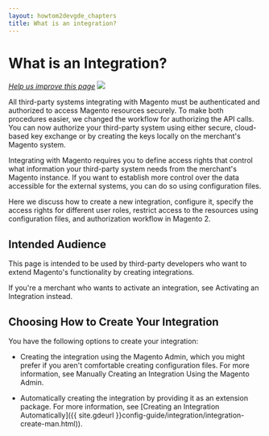 ```yaml
---
layout: howtom2devgde_chapters
title: What is an integration?
---
```


<h1 id="what-is-integration">What is an Integration?</h1>

<p><a href="{{ site.githuburl }}guides/v1.0/config-guide/integration/what-is-integration.md" target="_blank"><em>Help us improve this page</em></a>&nbsp;<img src="{{ site.baseurl }}common/images/newWindow.gif"/></p> 

All third-party systems integrating with Magento must be authenticated and authorized to access Magento resources securely. To make both procedures easier, we changed the workflow for authorizing the API calls. You can now authorize your third-party system using either secure, cloud-based key exchange or by creating the keys locally on the merchant's Magento system.

Integrating with Magento requires you to define access rights that control what information your third-party system needs from the merchant's Magento instance. If you want to establish more control over the data accessible for the external systems, you can do so using configuration files.

Here we discuss how to create a new integration, configure it, specify the access rights for different user roles, restrict access to the resources using configuration files, and authorization workflow in Magento 2.

<h2 id="audience">Intended Audience</h2>

This page is intended to be used by third-party developers who want to extend Magento's functionality by creating integrations.

If you're a merchant who wants to activate an integration, see Activating an Integration instead.

<h2 id="create-integration">Choosing How to Create Your Integration</h2>

You have the following options to create your integration:

*  Creating the integration using the Magento Admin, which you might prefer if you aren't comfortable creating configuration files. For more information, see Manually Creating an Integration Using the Magento Admin.

*  Automatically creating the integration by providing it as an extension package. For more information, see [Creating an Integration Automatically]({{ site.gdeurl }}config-guide/integration/integration-create-man.html)). 

